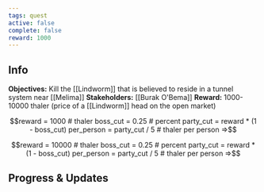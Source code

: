 ```yaml
---
tags: quest
active: false
complete: false
reward: 1000
---
```


## Info
**Objectives:** Kill the [[Lindworm]] that is believed to reside in a tunnel system near [[Melima]]
**Stakeholders:** [[Burak O'Bema]]
**Reward:** 1000-10000 thaler (price of a [[Lindworm]] head on the open market)
```math
reward = 1000 # thaler
boss_cut = 0.25 # percent
party_cut = reward * (1 - boss_cut)
per_person = party_cut / 5 # thaler per person =>
```
```math
reward = 10000 # thaler
boss_cut = 0.25 # percent
party_cut = reward * (1 - boss_cut)
per_person = party_cut / 5 # thaler per person =>
```

## Progress & Updates
